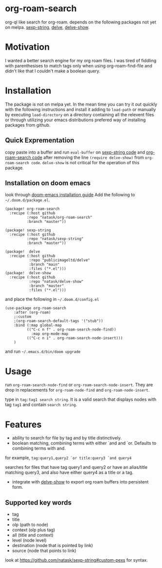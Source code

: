 # org-roam-search
org-ql like search for org-roam.
depends on the following packages not yet on melpa. [sexp-string](https://github.com/natask/sexp-string), [delve](https://github.com/publicimageltd/delve), [delve-show](https://github.com/natask/delve-show).

# Motivation
I wanted a better search engine for my org roam files. I was tired of fiddling with parenthesises to match tags only when using org-roam-find-file and didn't like that I couldn't make a boolean query. 

# Installation
The package is not on melpa yet. In the mean time you can try it out quickly with the following instructions and install it adding to `load-path` or manually by executing `load-directory` on a directory containing all the relevent files or through utilizing your emacs distributions prefered way of installing packages from github.  

## Quick Exprementation
copy paste into a buffer and run `eval-buffer` on  [sexp-string code](https://github.com/natask/sexp-string/blob/master/sexp-string.el) and  [org-roam-search code](https://github.com/natask/org-roam-search/blob/master/org-roam-search.el) after removing the line `(require delve-show)` from `org-roam-search code`. `delve-show` is not critical for the operation of this package.

## Installation on doom emacs
look through [doom-emacs installation guide](https://github.com/doomemacs/doomemacs/blob/master/docs/getting_started.org#package-management)
Add the following to `~/.doom.d/package.el`.
``` elisp
(package! org-roam-search
  :recipe (:host github
          :repo "natask/org-roam-search"
          :branch "master"))

(package! sexp-string
  :recipe (:host github
          :repo "natask/sexp-string"
          :branch "master"))

(package!  delve
  :recipe (:host github
           :repo "publicimageltd/delve"
           :branch "main"
           :files ("*.el")))
(package!  delve-show
  :recipe (:host github
           :repo "natask/delve-show"
           :branch "master"
           :files ("*.el")))
```
and place the following in `~/.doom.d/config.el`
``` elisp
(use-package org-roam-search
    :after (org-roam)
    ;:custom
    ;(org-roam-search-default-tags '("stub"))
    :bind (:map global-map
          (("C-c n f" . org-roam-search-node-find))
            :map org-mode-map
          (("C-c n i" . org-roam-search-node-insert)))
    )
```
and run `~/.emacs.d/bin/doom upgrade`

# Usage
run `org-roam-search-node-find` or `org-roam-search-node-insert`. They are drop in replacements for `org-roam-node-find` and `org-roam-node-insert`.

type in `tag:tag1 search string`. It is a valid search that displays nodes with tag `tag1` and contain `search string`.

# Features
- ability to search for file by tag and by title distinctively.
- boolean matching, combining terms with either \`and and \`or. Defaults to combining terms with and.

for example,
``tag:query1,query2 `or title:query3 `and query4``

searches for files that have tag query1 and query2 or have an alias/title matching query3, and also have either query4 as a title or a tag.

- integrate with [delve-show](https://github.com/natask/delve-show) to export org roam buffers into persistent form.
 
## Supported key words
- tag
- title
- olp (path to node)
- context (olp plus tag)
- all (title and context)
- level (node level)
- destination (node that is pointed by link)
- source (node that points to link) 

look at https://github.com/natask/sexp-string#custom-pexs for syntax.
